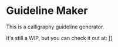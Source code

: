 # Guideline Maker
This is a calligraphy guideline generator.

It's still a WIP, but you can check it out at: []